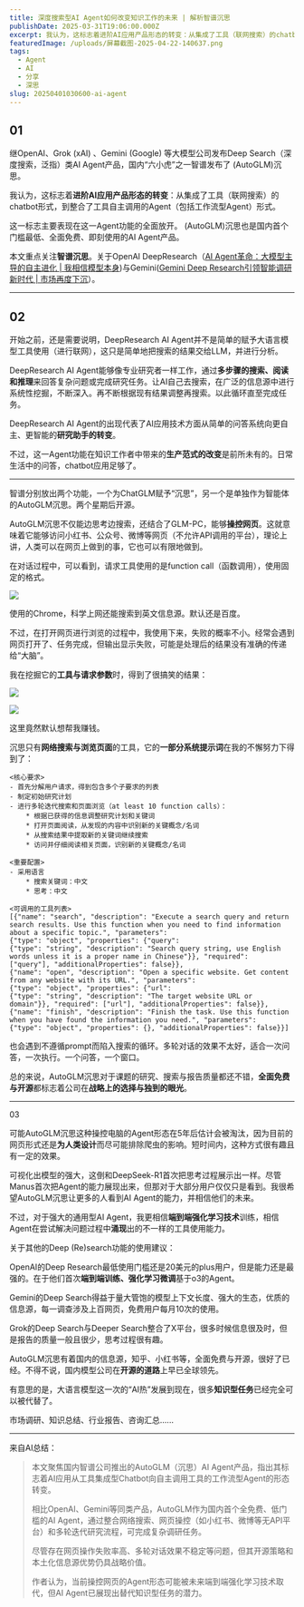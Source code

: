 ```yaml
---
title: 深度搜索型AI Agent如何改变知识工作的未来 | 解析智谱沉思
publishDate: 2025-03-31T19:06:00.000Z
excerpt: 我认为，这标志着进阶AI应用产品形态的转变：从集成了工具（联网搜索）的chatbot形式，到整合了工具自主调用的Agent（包括工作流型Agent）形式。
featuredImage: /uploads/屏幕截图-2025-04-22-140637.png
tags:
  - Agent
  - AI
  - 分享
  - 深思
slug: 20250401030600-ai-agent
---
```

## 01

继OpenAI、Grok (xAI) 、Gemini (Google) 等大模型公司发布Deep Search（深度搜索，泛指）类AI Agent产品，国内“六小虎”之一智谱发布了 (AutoGLM)沉思。

我认为，这标志着**进阶AI应用产品形态的转变**：从集成了工具（联网搜索）的chatbot形式，到整合了工具自主调用的Agent（包括工作流型Agent）形式。

这一标志主要表现在这一Agent功能的全面放开。 (AutoGLM)沉思也是国内首个门槛最低、全面免费、即刻使用的AI Agent产品。

本文重点关注**智谱沉思**。关于OpenAI DeepResearch（[AI Agent革命：大模型主导的自主进化 | 我相信模型本身](https://mp.weixin.qq.com/s/_lWIe86AX6kmk7nIY4EW2g))与Gemini([Gemini Deep Research引领智能调研新时代 | 市场再度下沉](https://mp.weixin.qq.com/s/7Hnv80wdBjbOT17F7G09AQ)）。

- - -

## 02

开始之前，还是需要说明，DeepResearch AI Agent并不是简单的赋予大语言模型工具使用（进行联网），这只是简单地把搜索的结果交给LLM，并进行分析。  

DeepResearch AI Agent能够像专业研究者一样工作，通过**多步骤的搜索、阅读和推理**来回答复杂问题或完成研究任务。让AI自己去搜索，在广泛的信息源中进行系统性挖掘，不断深入。再不断根据现有结果调整再搜索。以此循环直至完成任务。

DeepResearch AI Agent的出现代表了AI应用技术方面从简单的问答系统向更自主、更智能的**研究助手的转变**。

不过，这一Agent功能在知识工作者中带来的**生产范式的改变**是前所未有的。日常生活中的问答，chatbot应用足够了。

- - -

智谱分别放出两个功能，一个为ChatGLM赋予“沉思”，另一个是单独作为智能体的AutoGLM沉思。两个星期后开源。

AutoGLM沉思不仅能边思考边搜索，还结合了GLM-PC，能够**操控网页**。这就意味着它能够访问小红书、公众号、微博等网页（不允许API调用的平台），理论上讲，人类可以在网页上做到的事，它也可以有限地做到。

在对话过程中，可以看到，请求工具使用的是function call（函数调用），使用固定的格式。

![](/uploads/屏幕截图-2025-03-31-174056.png)

使用的Chrome，科学上网还能搜索到英文信息源。默认还是百度。

不过，在打开网页进行浏览的过程中，我使用下来，失败的概率不小。经常会遇到网页打开了、任务完成，但输出显示失败，可能是处理后的结果没有准确的传递给“大脑”。

我在挖掘它的**工具与请求参数**时，得到了很搞笑的结果：

![](/uploads/屏幕截图-2025-03-31-175619.png)

![](/uploads/屏幕截图-2025-03-31-180551.png)

这里竟然默认想帮我赚钱。

沉思只有**网络搜索与浏览页面**的工具，它的**一部分系统提示词**在我的不懈努力下得到了：

```
<核心要求>
- 首先分解用户请求，得到包含多个子要求的列表
- 制定初始研究计划
- 进行多轮迭代搜索和页面浏览（at least 10 function calls）： 
    * 根据已获得的信息调整研究计划和关键词
    * 打开页面阅读，从发现的内容中识别新的关键概念/名词
    * 从搜索结果中提取新的关键词继续搜索
    * 访问并仔细阅读相关页面，识别新的关键概念/名词

<重要配置>
- 采用语言
    * 搜索关键词：中文
    * 思考：中文

<可调用的工具列表>
[{"name": "search", "description": "Execute a search query and return search results. Use this function when you need to find information about a specific topic.", "parameters": {"type": "object", "properties": {"query": {"type": "string", "description": "Search query string, use English words unless it is a proper name in Chinese"}}, "required": ["query"], "additionalProperties": false}}, {"name": "open", "description": "Open a specific website. Get content from any website with its URL.", "parameters": {"type": "object", "properties": {"url": {"type": "string", "description": "The target website URL or domain"}}, "required": ["url"], "additionalProperties": false}}, {"name": "finish", "description": "Finish the task. Use this function when you have found the information you need.", "parameters": {"type": "object", "properties": {}, "additionalProperties": false}}]
```

也会遇到不遵循prompt而陷入搜索的循环。多轮对话的效果不太好，适合一次问答，一次执行。一个问答，一个窗口。

总的来说，AutoGLM沉思对于课题的研究、搜索与报告质量都还不错，**全面免费与开源**都标志着公司在**战略上的选择与独到的眼光**。

- - -

03

可能AutoGLM沉思这种操控电脑的Agent形态在5年后估计会被淘汰，因为目前的网页形式还是**为人类设计**而尽可能排除爬虫的影响。短时间内，这种方式很有趣且有一定的效果。

可视化出模型的强大，这倒和DeepSeek-R1首次把思考过程展示出一样。尽管Manus首次把Agent的能力展现出来，但那对于大部分用户仅仅只是看到。我很希望AutoGLM沉思让更多的人看到AI Agent的能力，并相信他们的未来。

不过，对于强大的通用型AI Agent，我更相信**端到端强化学习技术**训练，相信Agent在尝试解决问题过程中**涌现**出的不一样的工具使用能力。

关于其他的Deep (Re)search功能的使用建议：

OpenAI的Deep Research最低使用门槛还是20美元的plus用户，但是能力还是最强的。在于他们首次**端到端训练、强化学习微调**基于o3的Agent。

Gemini的Deep Search得益于量大管饱的模型上下文长度、强大的生态，优质的信息源，每一调查涉及上百网页，免费用户每月10次的使用。

Grok的Deep Search与Deeper Search整合了X平台，很多时候信息很及时，但是报告的质量一般且很少，思考过程很有趣。

AutoGLM沉思有着国内的信息源，知乎、小红书等，全面免费与开源，很好了已经。不得不说，国内模型公司在**开源的道路**上早已全球领先。

有意思的是，大语言模型这一次的“AI热”发展到现在，很多**知识型任务**已经完全可以被代替了。

市场调研、知识总结、行业报告、咨询汇总......

- - -

来自AI总结：

> 本文聚焦国内智谱公司推出的AutoGLM（沉思）AI Agent产品，指出其标志着AI应用从工具集成型Chatbot向自主调用工具的工作流型Agent的形态转变。
>
> 相比OpenAI、Gemini等同类产品，AutoGLM作为国内首个全免费、低门槛的AI Agent，通过整合网络搜索、网页操控（如小红书、微博等无API平台）和多轮迭代研究流程，可完成复杂调研任务。
>
> 尽管存在网页操作失败率高、多轮对话效果不稳定等问题，但其开源策略和本土化信息源优势仍具战略价值。
>
> 作者认为，当前操控网页的Agent形态可能被未来端到端强化学习技术取代，但AI Agent已展现出替代知识型任务的潜力。
